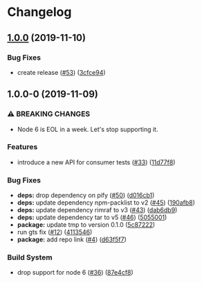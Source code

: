 # Changelog

## [1.0.0](https://www.github.com/google/pack-n-play/compare/v1.0.0-0...v1.0.0) (2019-11-10)


### Bug Fixes

* create release ([#53](https://www.github.com/google/pack-n-play/issues/53)) ([3cfce94](https://www.github.com/google/pack-n-play/commit/3cfce9430e551e152a32ab25ccff313356b31a49))

## 1.0.0-0 (2019-11-09)


### ⚠ BREAKING CHANGES

* Node 6 is EOL in a week. Let's stop supporting it.

### Features

* introduce a new API for consumer tests ([#33](https://www.github.com/google/pack-n-play/issues/33)) ([11d77f8](https://www.github.com/google/pack-n-play/commit/11d77f850fb5c3e54258b99078abca26b81a8a9f))


### Bug Fixes

* **deps:** drop dependency on pify ([#50](https://www.github.com/google/pack-n-play/issues/50)) ([d016cb1](https://www.github.com/google/pack-n-play/commit/d016cb18aa33c12b70face1cd5e9d5b17664d1f8))
* **deps:** update dependency npm-packlist to v2 ([#45](https://www.github.com/google/pack-n-play/issues/45)) ([190afb8](https://www.github.com/google/pack-n-play/commit/190afb81f3b7b893b62fa7302a5ada462f7591eb))
* **deps:** update dependency rimraf to v3 ([#43](https://www.github.com/google/pack-n-play/issues/43)) ([dab6db9](https://www.github.com/google/pack-n-play/commit/dab6db9244c5a83a1ccb160367e9649e3fb7130e))
* **deps:** update dependency tar to v5 ([#46](https://www.github.com/google/pack-n-play/issues/46)) ([5055001](https://www.github.com/google/pack-n-play/commit/5055001640880753e97db938f44dc84bce86dc8e))
* **package:** update tmp to version 0.1.0 ([5c87222](https://www.github.com/google/pack-n-play/commit/5c8722269662b946716ea7eadc51cb11d47413e8))
* run gts fix ([#12](https://www.github.com/google/pack-n-play/issues/12)) ([4113546](https://www.github.com/google/pack-n-play/commit/4113546ff0adb4c9b6d3d827fbbcf0a3ac0b2729))
* **package:** add repo link ([#4](https://www.github.com/google/pack-n-play/issues/4)) ([d63f5f7](https://www.github.com/google/pack-n-play/commit/d63f5f75b644c91ff84259a1f242e95eeace9dac))


### Build System

* drop support for node 6 ([#36](https://www.github.com/google/pack-n-play/issues/36)) ([87e4cf8](https://www.github.com/google/pack-n-play/commit/87e4cf8092bd664c5742c46e510546ef6ae6f9e8))

